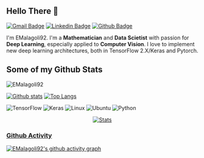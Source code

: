 ## Hello There 👋 
[![Gmail Badge](https://img.shields.io/badge/-emala.892@gmail.com-c14438?style=flat&logo=Gmail&logoColor=white&link=mailto:emala.892@gmail.com)](mailto:emala.892@gmail.com) 
[![Linkedin Badge](https://img.shields.io/badge/-Emanuele%20Malagoli-0072b1?style=flat&logo=Linkedin&logoColor=white&link=https://www.linkedin.com/in/emanuele-malagoli-93bbb91a8/?locale=en_US)](https://www.linkedin.com/in/emanuele-malagoli-93bbb91a8/) [![Github Badge](https://img.shields.io/badge/-EMalagoli92-grey?style=flat&logo=github&logoColor=white&link=https://github.com/EMalagoli92/)](https://www.github.com/EMalagoli92/)

I'm EMalagoli92. I'm a **Mathematician** and **Data Scietist** with passion for **Deep Learning**, especially applied to **Computer Vision**.
I love to implement new deep learning architectures, both in TensorFlow 2.X/Keras and Pytorch.

## Some of my Github Stats
<p align=left> <img src=https://komarev.com/ghpvc/?username=EMalagoli92 alt=EMalagoli92 /> </p>

[![Github stats](https://github-readme-stats.vercel.app/api?username=EMalagoli92&show_icons=true&include_all_commits=true)](https://github.com/EMalagoli92/github-readme-stats)
[![Top Langs](https://github-readme-stats.vercel.app/api/top-langs/?username=EMalagoli92&layout=compact)](https://github.com/EMalagoli92/github-readme-stats)



![TensorFlow](https://img.shields.io/badge/TensorFlow-%23FF6F00.svg?style=for-the-badge&logo=TensorFlow&logoColor=white)
![Keras](https://img.shields.io/badge/Keras-%23D00000.svg?style=for-the-badge&logo=Keras&logoColor=white)
![Linux](https://img.shields.io/badge/Linux-FCC624?style=for-the-badge&logo=linux&logoColor=black)
![Ubuntu](https://img.shields.io/badge/Ubuntu-E95420?style=for-the-badge&logo=ubuntu&logoColor=white&color=blueviolet)
![Python](https://img.shields.io/badge/python-3670A0?style=for-the-badge&logo=python&logoColor=ffdd54)

<div align="center">

   <a href= "">![Stats](https://github-readme-stats.vercel.app/api?username=EMalagoli92&show_icons=true&theme=gruvbox)

</div>

### Github Activity
[![EMalagoli92's github activity graph](https://activity-graph.herokuapp.com/graph?username=EMalagoli92&theme=react-dark)](https://github.com/ashutosh00710/github-readme-activity-graph)
